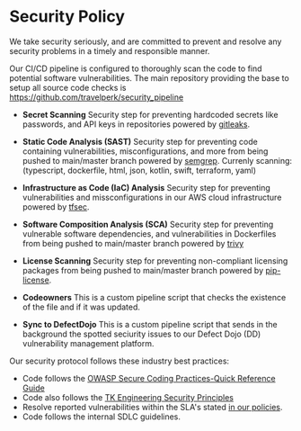 # Security Policy

We take security seriously, and are committed to prevent and resolve any security problems in a timely and responsible manner.

Our CI/CD pipeline is configured to thoroughly scan the code to find potential software vulnerabilities. The main repository providing the base to setup all source code checks is https://github.com/travelperk/security_pipeline
  * **Secret Scanning** Security step for preventing hardcoded secrets like passwords, and API keys in repositories powered by [gitleaks](https://github.com/gitleaks/gitleaks).

  * **Static Code Analysis (SAST)** Security step for preventing code containing vulnerabilities, misconfigurations, and more from being pushed to main/master branch powered by [semgrep](https://github.com/returntocorp/semgrep). Currenly scanning: (typescript, dockerfile, html, json, kotlin, swift, terraform, yaml)

  * **Infrastructure as Code (IaC) Analysis** Security step for preventing vulnerabilities and missconfigurations in our AWS cloud infrastructure powered by [tfsec](https://github.com/aquasecurity/tfsec). 

  * **Software Composition Analysis (SCA)** Security step for preventing vulnerable software dependencies, and vulnerabilities in Dockerfiles from being pushed to main/master branch powered by [trivy](https://github.com/aquasecurity/trivy)

  * **License Scanning** Security step for preventing non-compliant licensing packages from being pushed to main/master branch powered by [pip-license](https://pypi.org/project/pip-licenses/).

  * **Codeowners** This is a custom pipeline script that checks the existence of the file and if it was updated.

  * **Sync to DefectDojo** This is a custom pipeline script that sends in the background the spotted seciurity issues to our Defect Dojo (DD) vulnerability management platform.
  

Our security protocol follows these industry best practices:

  * Code follows the [OWASP Secure Coding Practices-Quick Reference Guide](https://owasp.org/www-project-secure-coding-practices-quick-reference-guide/)
  * Code also follows the [TK Engineering Security Principles](https://drive.google.com/file/d/1HPUBKZRI52GSmklF_yNbzQgafOe8gV6M/view)
  * Resolve reported vulnerabilities within the SLA's stated [in our policies](https://docs.google.com/document/d/1CbYCn_J3IhOHlaTrtoeRvON7yczJ669LRhJqXqnyjO0/edit).
  * Code follows the internal SDLC guidelines.